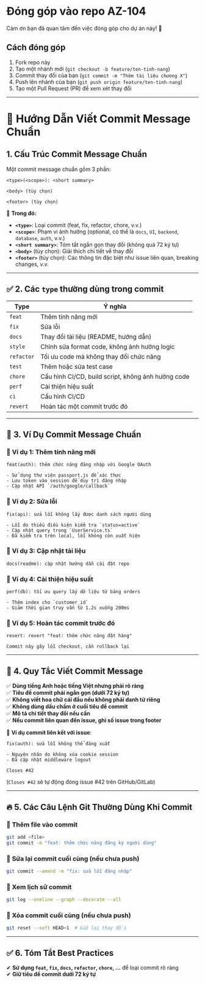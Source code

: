 # Đóng góp vào repo AZ-104

Cảm ơn bạn đã quan tâm đến việc đóng góp cho dự án này! 🎉  

## Cách đóng góp  
1. Fork repo này  
2. Tạo một nhánh mới (`git checkout -b feature/ten-tinh-nang`)  
3. Commit thay đổi của bạn (`git commit -m "Thêm tài liệu chương X"`)  
4. Push lên nhánh của bạn (`git push origin feature/ten-tinh-nang`)  
5. Tạo một Pull Request (PR) để xem xét thay đổi  


---

# 🚀 Hướng Dẫn Viết Commit Message Chuẩn

## 1. Cấu Trúc Commit Message Chuẩn
Một commit message chuẩn gồm 3 phần:

```plaintext
<type>(<scope>): <short summary>

<body> (tùy chọn)

<footer> (tùy chọn)
```

📌 **Trong đó:**
- **`<type>`**: Loại commit (feat, fix, refactor, chore, v.v.)
- **`<scope>`**: Phạm vi ảnh hưởng (optional, có thể là `docs`, `UI`, `backend`, `database`, `auth`, v.v.)
- **`<short summary>`**: Tóm tắt ngắn gọn thay đổi (không quá 72 ký tự)
- **`<body>`** (tùy chọn): Giải thích chi tiết về thay đổi
- **`<footer>`** (tùy chọn): Các thông tin đặc biệt như issue liên quan, breaking changes, v.v.

---

## ✅ 2. Các `type` thường dùng trong commit

| Type      | Ý nghĩa |
|-----------|--------------------------------|
| `feat`    | Thêm tính năng mới |
| `fix`     | Sửa lỗi |
| `docs`    | Thay đổi tài liệu (README, hướng dẫn) |
| `style`   | Chỉnh sửa format code, không ảnh hưởng logic |
| `refactor`| Tối ưu code mà không thay đổi chức năng |
| `test`    | Thêm hoặc sửa test case |
| `chore`   | Cấu hình CI/CD, build script, không ảnh hưởng code |
| `perf`    | Cải thiện hiệu suất |
| `ci`      | Cấu hình CI/CD |
| `revert`  | Hoàn tác một commit trước đó |

---

## 📌 3. Ví Dụ Commit Message Chuẩn

### 🔹 **Ví dụ 1: Thêm tính năng mới**
```plaintext
feat(auth): thêm chức năng đăng nhập với Google OAuth

- Sử dụng thư viện passport.js để xác thực
- Lưu token vào session để duy trì đăng nhập
- Cập nhật API `/auth/google/callback`
```

### 🔹 **Ví dụ 2: Sửa lỗi**
```plaintext
fix(api): sửa lỗi không lấy được danh sách người dùng

- Lỗi do thiếu điều kiện kiểm tra `status=active`
- Cập nhật query trong `UserService.ts`
- Đã kiểm tra trên local, lỗi không còn xuất hiện
```

### 🔹 **Ví dụ 3: Cập nhật tài liệu**
```plaintext
docs(readme): cập nhật hướng dẫn cài đặt repo
```

### 🔹 **Ví dụ 4: Cải thiện hiệu suất**
```plaintext
perf(db): tối ưu query lấy dữ liệu từ bảng orders

- Thêm index cho `customer_id`
- Giảm thời gian truy vấn từ 1.2s xuống 200ms
```

### 🔹 **Ví dụ 5: Hoàn tác commit trước đó**
```plaintext
revert: revert "feat: thêm chức năng đặt hàng"

Commit này gây lỗi checkout, cần rollback lại
```

---

## 🎯 4. Quy Tắc Viết Commit Message
✅ **Dùng tiếng Anh hoặc tiếng Việt nhưng phải rõ ràng**  
✅ **Tiêu đề commit phải ngắn gọn (dưới 72 ký tự)**  
✅ **Không viết hoa chữ cái đầu nếu không phải danh từ riêng**  
✅ **Không dùng dấu chấm ở cuối tiêu đề commit**  
✅ **Mô tả chi tiết thay đổi nếu cần**  
✅ **Nếu commit liên quan đến issue, ghi số issue trong footer**  

📌 **Ví dụ commit liên kết với issue**:
```plaintext
fix(auth): sửa lỗi không thể đăng xuất

- Nguyên nhân do không xóa cookie session
- Đã cập nhật middleware logout

Closes #42
```
(`Closes #42` sẽ tự động đóng issue #42 trên GitHub/GitLab)

---

## 🔥 5. Các Câu Lệnh Git Thường Dùng Khi Commit

### 📍 **Thêm file vào commit**
```sh
git add <file>
git commit -m "feat: thêm chức năng đăng ký người dùng"
```

### 📍 **Sửa lại commit cuối cùng (nếu chưa push)**
```sh
git commit --amend -m "fix: sửa lỗi đăng nhập"
```

### 📍 **Xem lịch sử commit**
```sh
git log --oneline --graph --decorate --all
```

### 📍 **Xóa commit cuối cùng (nếu chưa push)**
```sh
git reset --soft HEAD~1  # Giữ lại thay đổi
```

---

## ✅ 6. Tóm Tắt Best Practices
✔ **Sử dụng `feat`, `fix`, `docs`, `refactor`, `chore`, ...** để loại commit rõ ràng  
✔ **Giữ tiêu đề commit dưới 72 ký tự**
